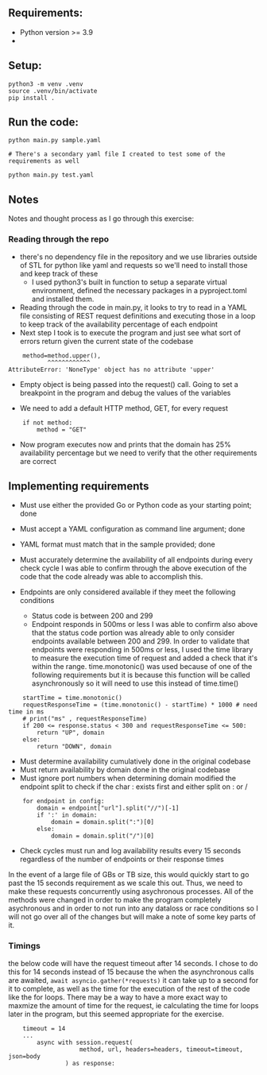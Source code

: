 

## Requirements:

- Python version >= 3.9
- 

## Setup:

```
python3 -m venv .venv
source .venv/bin/activate
pip install .
```

## Run the code:

```
python main.py sample.yaml

# There's a secondary yaml file I created to test some of the requirements as well

python main.py test.yaml

```

## Notes

Notes and thought process as I go through this exercise:

### Reading through the repo

- there's no dependency file in the repository and we use libraries outside of STL for python like yaml and requests so we'll need to install those and keep track of these
    - I used python3's built in function to setup a separate virtual environment, defined the necessary packages in a pyproject.toml and installed them.
- Reading through the code in main.py, it looks to try to read in a YAML file consisting of REST request definitions and executing those in a loop to keep track of the availability percentage of each endpoint
- Next step I took is to execute the program and just see what sort of errors return given the current state of the codebase
```
    method=method.upper(),
           ^^^^^^^^^^^^
AttributeError: 'NoneType' object has no attribute 'upper'
```
- Empty object is being passed into the request() call. Going to set a breakpoint in the program and debug the values of the variables
  
- We need to add a default HTTP method, GET, for every request
```
    if not method:
        method = "GET"
```

- Now program executes now and prints that the domain has 25% availability percentage but we need to verify that the other requirements are correct

## Implementing requirements

- Must use either the provided Go or Python code as your starting point; done
- Must accept a YAML configuration as command line argument; done
- YAML format must match that in the sample provided; done
- Must accurately determine the availability of all endpoints during every check cycle
    I was able to confirm through the above execution of the code that the code already was able to 
    accomplish this.

- Endpoints are only considered available if they meet the following conditions
    - Status code is between 200 and 299
    - Endpoint responds in 500ms or less
    I was able to confirm also above that the status code portion was already
    able to only consider endpoints available between 200 and 299. In order to
    validate that endpoints were responding in 500ms or less, I used the time
    library to measure the execution time of request and added a check that it's
    within the range. time.monotonic() was used because of one of the following
    requirements but it is because this function will be called asynchronously so
    it will need to use this instead of time.time()
```
    startTime = time.monotonic()
    requestResponseTime = (time.monotonic() - startTime) * 1000 # need time in ms
    # print("ms" , requestResponseTime)
    if 200 <= response.status < 300 and requestResponseTime <= 500:
        return "UP", domain
    else:
        return "DOWN", domain
```
- Must determine availability cumulatively
done in the original codebase
- Must return availability by domain
done in the original codebase
- Must ignore port numbers when determining domain
modified the endpoint split to check if the char : exists first and either
split on : or /
```
    for endpoint in config:
        domain = endpoint["url"].split("//")[-1]
        if ':' in domain:
            domain = domain.split(":")[0]
        else:
            domain = domain.split("/")[0]
```

- Check cycles must run and log availability results every 15 seconds regardless of the number of endpoints or their response times


In the event of a large file of GBs or TB size, this would quickly start to go past
the 15 seconds requirement as we scale this out. Thus, we need to make these 
requests concurrently using asychronous processes. All of the methods were changed
in order to make the program completely asychronous and in order to not run into
any dataloss or race conditions so I will not go over all of the changes but will
make a note of some key parts of it. 

### Timings
the below code will have the request timeout after 14 seconds. I chose to do this for 14 seconds 
instead of 15 because the when the asynchronous calls are awaited, `await asyncio.gather(*requests)` 
it can take up to a second for it to complete, as well as the time for the execution of the rest of 
the code like the for loops. 
    There may be a way to have a more exact way to maxmize the amount of time for the request, ie 
calculating the time for loops later in the program, but this seemed appropriate for the exercise.

```
    timeout = 14
    ...
        async with session.request(
                    method, url, headers=headers, timeout=timeout, json=body
                ) as response:
```
